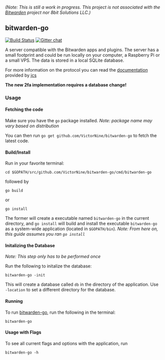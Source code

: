 *(Note: This is still a work in progress.
This project is not associated with the
[Bitwarden](https://bitwarden.com/)
project nor 8bit Solutions LLC.)*

## bitwarden-go

[![Build Status](https://travis-ci.org/VictorNine/bitwarden-go.svg?branch=master)](https://travis-ci.org/VictorNine/bitwarden-go)
[![Gitter chat](https://badges.gitter.im//bitwarden-go/Lobby.png)](https://gitter.im/bitwarden-go/Lobby "Gitter chat")

A server compatible with the Bitwarden apps and plugins. The server has a small footprint and could be run locally on your computer, a Raspberry Pi or a small VPS. The data is stored in a local SQLite database.

For more information on the protocol you can read the [documentation](https://github.com/jcs/bitwarden-ruby/blob/master/API.md) provided by [jcs](https://github.com/jcs)

**The new 2fa implementation requires a database change!**

### Usage
#### Fetching the code
Make sure you have the ```go``` package installed.
*Note: package name may vary based on distribution*

You can then run ```go get github.com/VictorNine/bitwarden-go``` to fetch the latest code.

#### Build/Install
Run in your favorite terminal:
```
cd $GOPATH/src/github.com/VictorNine/bitwarden-go/cmd/bitwarden-go
```
followed by
```
go build
```
or
```
go install
```
The former will create a executable named ```bitwarden-go``` in the current directory, and ```go install``` will build and install the executable ```bitwarden-go``` as a system-wide application (located in ```$GOPATH/bin```).
*Note: From here on, this guide assumes you ran ```go install```*

#### Initalizing the Database
*Note: This step only has to be performed once*

Run the following to initalize the database:
```
bitwarden-go -init
```
This will create a database called ```db``` in the directory of the application. Use `-location` to set a different directory for the database.

#### Running
To run [bitwarden-go](https://github.com/VictorNine/bitwarden-go), run the following in the terminal:
```
bitwarden-go
```

#### Usage with Flags
To see all current flags and options with the application, run
```
bitwarden-go -h
```
